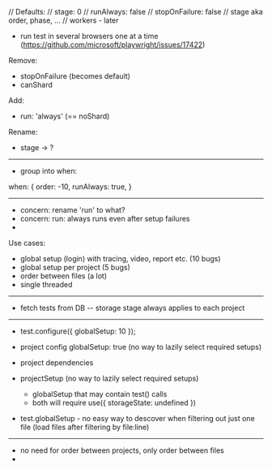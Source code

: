    // Defaults:
   //   stage: 0
   //   runAlways: false
   //   stopOnFailure: false
   // stage aka order, phase, ...
   // workers - later

- run test in several browsers one at a time (https://github.com/microsoft/playwright/issues/17422)


Remove:
- stopOnFailure (becomes default)
- canShard

Add:
- run: 'always'  (== noShard)

Rename:
- stage -> ?

_________________________________
- group into when:

when: {
   order: -10,
   runAlways: true,
}



_________________________________

- concern: rename 'run' to what?
- concern: run: always runs even after setup failures
-  



Use cases:

- global setup (login) with tracing, video, report etc. (10 bugs)
- global setup per project (5 bugs)
- order between files (a lot)
- single threaded


_________________________________

- fetch tests from DB
-- storage stage always applies to each project

_________________________________

- test.configure({ globalSetup: 10 });
- project config globalSetup: true  (no way to lazily select required setups)
- project dependencies
- projectSetup (no way to lazily select required setups)
  + globalSetup that may contain test() calls
  - both will require use({ storageState: undefined })

- test.globalSetup - no easy way to descover when filtering out just one file (load files after filtering by file:line)


__________________________________
- no need for order between projects, only order between files
- 











